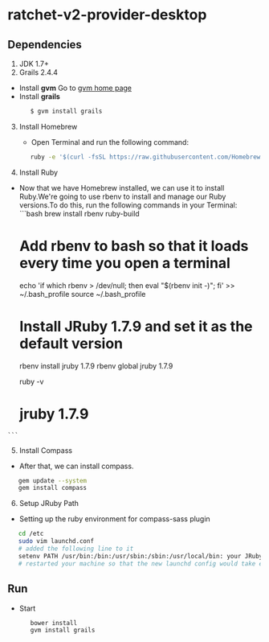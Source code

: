 ratchet-v2-provider-desktop
===========================
## Dependencies

 1. JDK 1.7+
 2. Grails 2.4.4

  - Install **gvm**  Go to [gvm home page](http://gvmtool.net/)
  - Install **grails**
    ```bash
       $ gvm install grails
    ```
 3. Install Homebrew
 
    - Open Terminal and run the following command:
    ```bash
       ruby -e '$(curl -fsSL https://raw.githubusercontent.com/Homebrew/install/master/install)'
    ```
 4. Install Ruby 
    
   - Now that we have Homebrew installed, we can use it to install Ruby.We're going to use rbenv to install and manage our Ruby versions.To do this, run the following commands in your Terminal:
    ```bash
       brew install rbenv ruby-build
       # Add rbenv to bash so that it loads every time you open a terminal
       echo 'if which rbenv > /dev/null; then eval "$(rbenv init -)"; fi' >> ~/.bash_profile
       source ~/.bash_profile

       # Install JRuby 1.7.9 and set it as the default version
       rbenv install jruby 1.7.9
       rbenv global jruby 1.7.9

       ruby -v
       # jruby 1.7.9
    ```
 5. Install Compass
   - After that, we can install compass.
   ```bash
      gem update --system
      gem install compass
   ```
 6. Setup JRuby Path
   - Setting up the ruby environment for compass-sass plugin
   ```bash
      cd /etc
      sudo vim launchd.conf
      # added the following line to it
      setenv PATH /usr/bin:/bin:/usr/sbin:/sbin:/usr/local/bin: your JRuby path
      # restarted your machine so that the new launchd config would take effect
   ```
 
## Run
 - Start
    ```bash
       bower install
       gvm install grails
    ```
        

